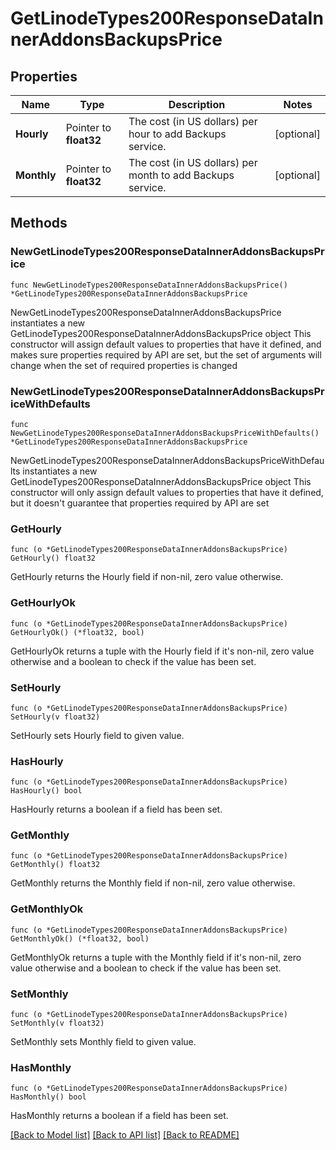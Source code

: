 # GetLinodeTypes200ResponseDataInnerAddonsBackupsPrice

## Properties

Name | Type | Description | Notes
------------ | ------------- | ------------- | -------------
**Hourly** | Pointer to **float32** | The cost (in US dollars) per hour to add Backups service. | [optional] 
**Monthly** | Pointer to **float32** | The cost (in US dollars) per month to add Backups service. | [optional] 

## Methods

### NewGetLinodeTypes200ResponseDataInnerAddonsBackupsPrice

`func NewGetLinodeTypes200ResponseDataInnerAddonsBackupsPrice() *GetLinodeTypes200ResponseDataInnerAddonsBackupsPrice`

NewGetLinodeTypes200ResponseDataInnerAddonsBackupsPrice instantiates a new GetLinodeTypes200ResponseDataInnerAddonsBackupsPrice object
This constructor will assign default values to properties that have it defined,
and makes sure properties required by API are set, but the set of arguments
will change when the set of required properties is changed

### NewGetLinodeTypes200ResponseDataInnerAddonsBackupsPriceWithDefaults

`func NewGetLinodeTypes200ResponseDataInnerAddonsBackupsPriceWithDefaults() *GetLinodeTypes200ResponseDataInnerAddonsBackupsPrice`

NewGetLinodeTypes200ResponseDataInnerAddonsBackupsPriceWithDefaults instantiates a new GetLinodeTypes200ResponseDataInnerAddonsBackupsPrice object
This constructor will only assign default values to properties that have it defined,
but it doesn't guarantee that properties required by API are set

### GetHourly

`func (o *GetLinodeTypes200ResponseDataInnerAddonsBackupsPrice) GetHourly() float32`

GetHourly returns the Hourly field if non-nil, zero value otherwise.

### GetHourlyOk

`func (o *GetLinodeTypes200ResponseDataInnerAddonsBackupsPrice) GetHourlyOk() (*float32, bool)`

GetHourlyOk returns a tuple with the Hourly field if it's non-nil, zero value otherwise
and a boolean to check if the value has been set.

### SetHourly

`func (o *GetLinodeTypes200ResponseDataInnerAddonsBackupsPrice) SetHourly(v float32)`

SetHourly sets Hourly field to given value.

### HasHourly

`func (o *GetLinodeTypes200ResponseDataInnerAddonsBackupsPrice) HasHourly() bool`

HasHourly returns a boolean if a field has been set.

### GetMonthly

`func (o *GetLinodeTypes200ResponseDataInnerAddonsBackupsPrice) GetMonthly() float32`

GetMonthly returns the Monthly field if non-nil, zero value otherwise.

### GetMonthlyOk

`func (o *GetLinodeTypes200ResponseDataInnerAddonsBackupsPrice) GetMonthlyOk() (*float32, bool)`

GetMonthlyOk returns a tuple with the Monthly field if it's non-nil, zero value otherwise
and a boolean to check if the value has been set.

### SetMonthly

`func (o *GetLinodeTypes200ResponseDataInnerAddonsBackupsPrice) SetMonthly(v float32)`

SetMonthly sets Monthly field to given value.

### HasMonthly

`func (o *GetLinodeTypes200ResponseDataInnerAddonsBackupsPrice) HasMonthly() bool`

HasMonthly returns a boolean if a field has been set.


[[Back to Model list]](../README.md#documentation-for-models) [[Back to API list]](../README.md#documentation-for-api-endpoints) [[Back to README]](../README.md)


